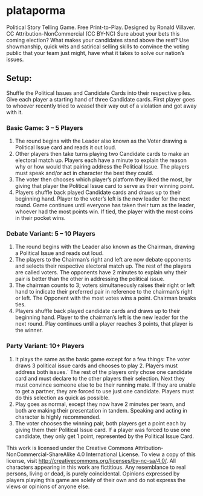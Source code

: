 
# plataporma

Political Story Telling Game. Free Print-to-Play. Designed by Ronald Villaver. CC Attribution-NonCommercial (CC BY-NC)
Sure about your bets this coming election? What makes your candidates stand above the rest? Use showmanship, quick wits and satirical selling skills to convince the voting public that your team just might, have what it takes to solve our nation’s issues.

## Setup:
Shuffle the Political Issues and Candidate Cards into their respective piles. Give each player a starting hand of three Candidate cards. First player goes to whoever recently tried to weasel their way out of a violation and got away with it.

### Basic Game: 3 – 5 Players
1. The round begins with the Leader also known as the Voter drawing a Political Issue card and reads it out loud.
2. Other players then take turns playing two Candidate cards to make an electoral match up. Players each have a minute to explain the reason why or how would that pairing address the Political Issue. The players must speak and/or act in character the best they could.
3. The voter then chooses which player’s platform they liked the most, by giving that player the Political Issue card to serve as their winning point.
4. Players shuffle back played Candidate cards and draws up to their beginning hand. Player to the voter’s left is the new leader for the next round. Game continues until everyone has taken their turn as the leader, whoever had the most points win. If tied, the player with the most coins in their pocket wins.

### Debate Variant: 5 – 10 Players
1. The round begins with the Leader also known as the Chairman, drawing a Political Issue and reads out loud.
2. The players to the Chairman’s right and left are now debate opponents and selects their respective electoral match up. The rest of the players are called voters. The opponents have 2 minutes to explain why their pair is better than the other in addressing the political issue.
3. The chairman counts to 3; voters simultaneously raises their right or left hand to indicate their preferred pair in reference to the chairman’s right or left. The Opponent with the most votes wins a point. Chairman breaks ties.
4. Players shuffle back played candidate cards and draws up to their beginning hand. Player to the chairman’s left is the new leader for the next round. Play continues until a player reaches 3 points, that player is the winner.

### Party Variant: 10+ Players
1. It plays the same as the basic game except for a few things:
The voter draws 3 political issue cards and chooses to play 2. Players must address both issues.`
The rest of the players only chose one candidate card and must declare to the other players their selection. Next they must convince someone else to be their running mate. If they are unable to get a partner, they are forced to use just one candidate. Players must do this selection as quick as possible.
2.  Play goes as normal, except they now have 2 minutes per team, and both are making their presentation in tandem. Speaking and acting in character is highly recommended.
3.  The voter chooses the winning pair, both players get a point each by giving them their Political Issue card. If a player was forced to use one candidate, they only get 1 point, represented by the Political Issue Card.

This work is licensed under the Creative Commons Attribution-NonCommercial-ShareAlike 4.0 International License. To view a copy of this license, visit http://creativecommons.org/licenses/by-nc-sa/4.0/. 
All characters appearing in this work are fictitious. Any resemblance to real persons, living or dead, is purely coincidental. Opinions expressed by players playing this game are solely of their own and do not express the views or opinions of anyone else.
